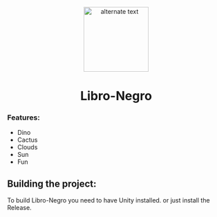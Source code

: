  <p align="center">
    <img src="![Cactus](https://github.com/Real-Jey9000/Libro-Negro/assets/167660150/995a339c-a683-4f8f-aa81-a1dc18ebb0b0)" height="150px" width="auto" alt="alternate text">
 </p>
 <h1  align="center">Libro-Negro</h1>


### Features:
- Dino
- Cactus
- Clouds
- Sun
- Fun

## Building the project:
To build Libro-Negro you need to have Unity installed.
or just install the Release.


